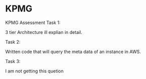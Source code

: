# KPMG
KPMG Assessment
Task 1:

3 tier Architecture ill explian in detail.

Task 2: 

Written code that will query the meta data of an instance in AWS.

Task 3:

I am not getting this quetion

